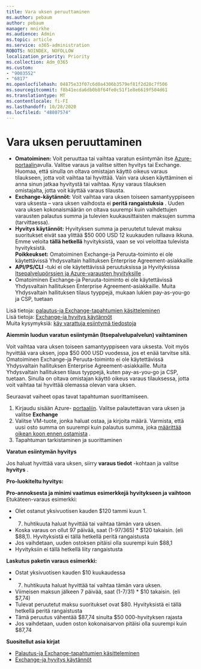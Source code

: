 ```yaml
---
title: Vara uksen peruuttaminen
ms.author: pebaum
author: pebaum
manager: mnirkhe
ms.audience: Admin
ms.topic: article
ms.service: o365-administration
ROBOTS: NOINDEX, NOFOLLOW
localization_priority: Priority
ms.collection: Adm_O365
ms.custom:
- "9003552"
- "6817"
ms.openlocfilehash: 04875e33f07c6d0a4306b3579ef81f2d28c7f506
ms.sourcegitcommit: f8b41ecda6db0b8f64fe0c51f1e8e6619f504d61
ms.translationtype: MT
ms.contentlocale: fi-FI
ms.lasthandoff: 10/28/2020
ms.locfileid: "48807574"
---
```

# <a name="cancelling-reservation"></a>Vara uksen peruuttaminen

- **Omatoiminen:** Voit peruuttaa tai vaihtaa varatun esiintymän itse [Azure-portaalin](https://portal.azure.com/#blade/Microsoft_Azure_Reservations/ReservationsBrowseBlade)avulla. Valitse varaus ja valitse sitten hyvitys tai Exchange. Huomaa, että sinulla on oltava omistajan käyttö oikeus varaus tilaukseen, jotta voit vaihtaa tai hyvittää. Vain vara uksen käyttäminen ei anna sinun jatkaa hyvitystä tai vaihtaa. Kysy varaus tilauksen omistajalta, jotta voit käyttää varaus tilausta.
- **Exchange-käytännöt:** Voit vaihtaa vara uksen toiseen samantyyppiseen vara uksesta – vara uksen vaihdosta ei **peritä rangaistuksia** . Uuden vara uksen kokonaismäärän on oltava suurempi kuin vaihdettujen varausten palautus summa ja tulevien kuukausittaisten maksujen summa (tarvittaessa).
- **Hyvitys käytännöt:** Hyvityksen summa ja peruutetut tulevat maksu suoritukset eivät saa ylittää $50 000 USD 12 kuukauden rullaava ikkuna. Emme veloita **tällä hetkellä** hyvityksistä, vaan se voi veloittaa tulevista hyvityksistä.  
    **Poikkeukset:** Omatoiminen Exchange-ja Peruuta-toiminto ei ole käytettävissä Yhdysvaltain hallituksen Enterprise Agreement-asiakkaille
- **API/PS/CLI** -tuki ei ole käytettävissä peruutuksissa ja Hyvityksissa [Itsepalvelupörssien ja Azure-varausten hyvityksille](https://docs.microsoft.com/azure/cost-management-billing/reservations/exchange-and-refund-azure-reservations?WT.mc_id=Portal-Microsoft_Azure_Support) .
- Omatoiminen Exchange-ja Peruuta-toiminto ei ole käytettävissä Yhdysvaltain hallituksen Enterprise Agreement-asiakkaille. Muita Yhdysvaltain hallituksen tilaus tyyppejä, mukaan lukien pay-as-you-go ja CSP, tuetaan

Lisä tietoja: [palautus-ja Exchange-tapahtumien käsitteleminen](https://docs.microsoft.com/azure/billing/billing-azure-reservations-self-service-exchange-and-refund?WT.mc_id=Portal-Microsoft_Azure_Support#how-return-and-exchange-transactions-are-processed)  
Lisä tietoja: [Exchange-ja hyvitys käytännöt](https://docs.microsoft.com/azure/billing/billing-azure-reservations-self-service-exchange-and-refund?WT.mc_id=Portal-Microsoft_Azure_Support#exchange-policies)  
Muita kysymyksiä: [käy varattuja esiintymä tiedostoja](https://docs.microsoft.com/azure/billing/billing-save-compute-costs-reservations?WT.mc_id=Portal-Microsoft_Azure_Support)

**Aiemmin luodun varatun esiintymän (Itsepalvelupalvelun) vaihtaminen**

Voit vaihtaa vara uksen toiseen samantyyppiseen vara uksesta. Voit myös hyvittää vara uksen, jopa $50 000 USD vuodessa, jos et enää tarvitse sitä. Omatoiminen Exchange-ja Peruuta-toiminto ei ole käytettävissä Yhdysvaltain hallituksen Enterprise Agreement-asiakkaille. Muita Yhdysvaltain hallituksen tilaus tyyppejä, kuten pay-as-you-go ja CSP, tuetaan. Sinulla on oltava omistajan käyttö oikeus varaus tilauksessa, jotta voit vaihtaa tai hyvittää olemassa olevan vara uksen.

Seuraavat vaiheet opas tavat tapahtuman suorittamiseen.

1. Kirjaudu sisään Azure- [portaaliin](https://portal.azure.com/#blade/Microsoft_Azure_Reservations/ReservationsBrowseBlade). Valitse palautettavan vara uksen ja valitse **Exchange**
2. Valitse VM-tuote, jonka haluat ostaa, ja kirjoita määrä. Varmista, että uusi osto summa on suurempi kuin palautus summa, joka [määrittää oikean koon ennen ostamista](https://docs.microsoft.com/azure/virtual-machines/windows/prepay-reserved-vm-instances?WT.mc_id=Portal-Microsoft_Azure_Support#determine-the-right-vm-size-before-you-buy) .
3. Tapahtuman tarkistaminen ja suorittaminen

**Varatun esiintymän hyvitys**

Jos haluat hyvittää vara uksen, siirry **varaus tiedot** -kohtaan ja valitse **hyvitys** .

**Pro-luokiteltu hyvitys:**

**Pro-annoksesta ja minimi vaatimus esimerkkejä hyvitykseen ja vaihtoon**  
Etukäteen-varaus esimerkki:

- Olet ostanut yksivuotisen kauden $120 tammi kuun 1.
- 7. huhtikuuta haluat hyvittää tai vaihtaa tämän vara uksen.
- Koska varaus on ollut 97 päivää, saat (1-97/365) * $120 takaisin. (eli $88,1). Hyvityksistä ei tällä hetkellä peritä rangaistusta
- Jos vaihdetaan, uuden ostoksen pitäisi olla suurempi kuin $88,1
- Hyvityksiin ei tällä hetkellä liity rangaistusta

**Laskutus paketin varaus esimerkki:**

- Ostat yksivuotisen kauden $10 kuukaudessa
- 7. huhtikuuta haluat hyvittää tai vaihtaa tämän vara uksen.
- Viimeisen maksun jälkeen 7 päivää, saat (1-7/31) * $10 takaisin. (eli $7,74)
- Tulevat peruutetut maksu suoritukset ovat $80. Hyvityksistä ei tällä hetkellä peritä rangaistusta
- Tämä peruutus vähentää $87,74 sinulta $50 000-hyvityksen rajasta
- Jos vaihdetaan, uuden oston kokonaisarvon pitäisi olla suurempi kuin $87,74

**Suositellut asia kirjat**

- [Palautus-ja Exchange-tapahtumien käsitteleminen](https://docs.microsoft.com/azure/billing/billing-azure-reservations-self-service-exchange-and-refund?WT.mc_id=Portal-Microsoft_Azure_Support#how-return-and-exchange-transactions-are-processed)
- [Exchange-ja hyvitys käytännöt](https://docs.microsoft.com/azure/billing/billing-azure-reservations-self-service-exchange-and-refund?WT.mc_id=Portal-Microsoft_Azure_Support#exchange-policies)